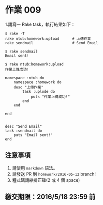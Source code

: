 # 作業 009

1.請寫一 Rake task，執行結果如下：

    $ rake -T
    rake ntub:homework:upload      # 上傳作業
    rake sendmail                  # Send Email

    $ rake sendmail
    Email sent!

    $ rake ntub:homework:upload
    作業上傳成功!


```
namespace :ntub do
    namespace :homework do
    desc "上傳作業"
        task :uplode do
            puts "作業上傳成功!"
        end
    end
    
end


desc "Send Email"
task :sendmail do
    puts "Email sent!"
end

```

## 注意事項

1. 請使用 `markdown` 語法。
2. 請發送 PR 到 `homework/2016-05-12` branch!
3. 程式碼請縮排正確(2 或 4 個 space)

## 繳交期限：2016/5/18 23:59 前
